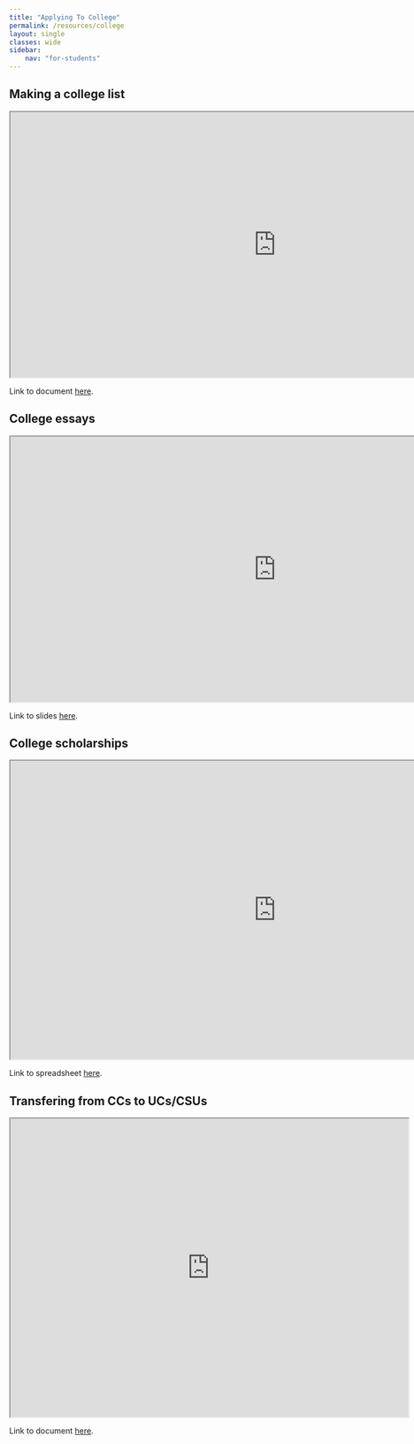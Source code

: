 ```yaml
---
title: "Applying To College"
permalink: /resources/college
layout: single
classes: wide
sidebar:
    nav: "for-students"
---
```


## Making a college list

<iframe src="https://drive.google.com/file/d/1WM0fv7p-ChGTGqbEmF5z3EwS7Mx5K_7Z/preview" width="960" height="480" allow="autoplay"></iframe>

Link to document [here](https://drive.google.com/file/d/1WM0fv7p-ChGTGqbEmF5z3EwS7Mx5K_7Z/view?usp=sharing).

## College essays

<iframe src="https://drive.google.com/file/d/1SBB575OsH1RIdIzHPFJBN0gdW9gThkuJ/preview" width="960" height="480" allow="autoplay"></iframe>

Link to slides [here](https://drive.google.com/file/d/1SBB575OsH1RIdIzHPFJBN0gdW9gThkuJ/view?usp=sharing).

## College scholarships

<iframe src="https://docs.google.com/spreadsheets/d/e/2PACX-1vR_BF__c6cthv_2E-Yw3xZ0mMm18NiNCQ3Miouq37bR9E2ki2tVs8pdVA3f0wxv3GYRNpd82HCNGThr/pubhtml?gid=0&amp;single=true&amp;widget=true&amp;headers=false" width="960" height="540"></iframe>

Link to spreadsheet [here](https://docs.google.com/spreadsheets/d/107ydguBA1hBdXHlxfw7ha4JSZ1nMlHdqpHi0mVcJVAw/edit?usp=sharing).

## Transfering from CCs to UCs/CSUs

<iframe src="https://docs.google.com/document/d/e/2PACX-1vQciD-GgU8mkwUdfYYamHKk39BdexOOoOBf99j9RV6dGeYEstqAtknb63U9wWuu3TXVpK87Fn_nufxd/pub?embedded=true" width="720" height="540"></iframe>

Link to document [here](https://docs.google.com/document/d/1faaYnAcUs96lqh7n_Sdv6f33TF3sBl32bxtuQ2sFBCM/edit?usp=sharing).
